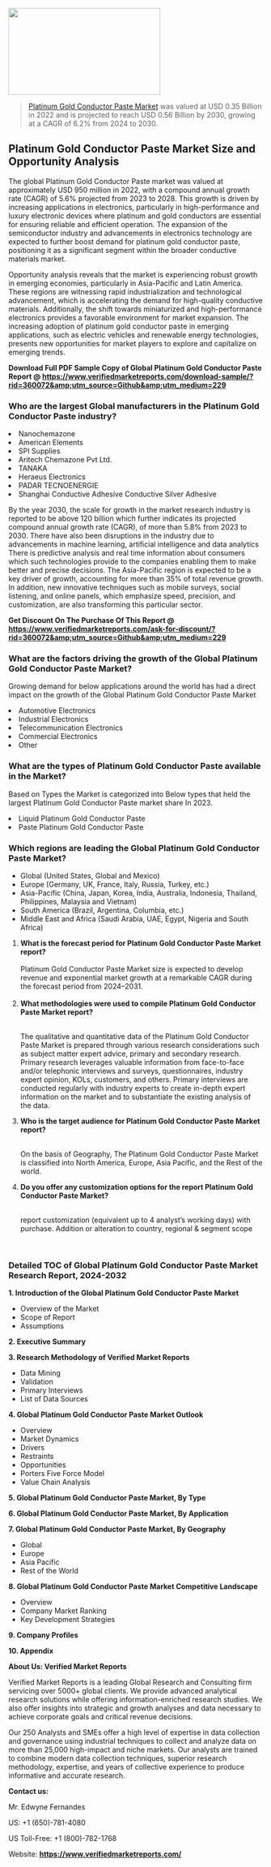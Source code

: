 <img src="https://ffe5etoiles.com/wp-content/uploads/2024/12/MST1-300x171.png" alt="" width="300" height="171" class="alignnone size-medium wp-image-20088" /><blockquote><p><p><a href="https://www.verifiedmarketreports.com/download-sample/?rid=360072&utm_source=Github&utm_medium=229" target="_blank">Platinum Gold Conductor Paste Market</a> was valued at USD 0.35 Billion in 2022 and is projected to reach USD 0.56 Billion by 2030, growing at a CAGR of 6.2% from 2024 to 2030.</p></blockquote><p><h2>Platinum Gold Conductor Paste Market Size and Opportunity Analysis</h2><p>The global Platinum Gold Conductor Paste market was valued at approximately USD 950 million in 2022, with a compound annual growth rate (CAGR) of 5.6% projected from 2023 to 2028. This growth is driven by increasing applications in electronics, particularly in high-performance and luxury electronic devices where platinum and gold conductors are essential for ensuring reliable and efficient operation. The expansion of the semiconductor industry and advancements in electronics technology are expected to further boost demand for platinum gold conductor paste, positioning it as a significant segment within the broader conductive materials market.</p><p>Opportunity analysis reveals that the market is experiencing robust growth in emerging economies, particularly in Asia-Pacific and Latin America. These regions are witnessing rapid industrialization and technological advancement, which is accelerating the demand for high-quality conductive materials. Additionally, the shift towards miniaturized and high-performance electronics provides a favorable environment for market expansion. The increasing adoption of platinum gold conductor paste in emerging applications, such as electric vehicles and renewable energy technologies, presents new opportunities for market players to explore and capitalize on emerging trends.</p></p><p class=""><strong>Download Full PDF Sample Copy of Global Platinum Gold Conductor Paste Report @ <a href="https://www.verifiedmarketreports.com/download-sample/?rid=360072&amp;utm_source=Github&amp;utm_medium=229" target="_blank">https://www.verifiedmarketreports.com/download-sample/?rid=360072&amp;utm_source=Github&amp;utm_medium=229</a></strong></p><h3 id="" class="">Who are the largest Global manufacturers in the Platinum Gold Conductor Paste industry?</h3><p><li>Nanochemazone</li><li> American Elements</li><li> SPI Supplies</li><li> Aritech Chemazone Pvt Ltd.</li><li> TANAKA</li><li> Heraeus Electronics</li><li> PADAR TECNOENERGIE</li><li> Shanghai Conductive Adhesive Conductive Silver Adhesive</li></p><div class=""><div class="" dir="" data-message-author-role="" data-message-id="" data-message-model-slug=""><div class=""><div class=""><div class=""><div class="" dir="" data-message-author-role="" data-message-id="" data-message-model-slug=""><div class=""><div class=""><p>By the year 2030, the scale for growth in the market research industry is reported to be above 120 billion which further indicates its projected compound annual growth rate (CAGR), of more than 5.8% from 2023 to 2030. There have also been disruptions in the industry due to advancements in machine learning, artificial intelligence and data analytics There is predictive analysis and real time information about consumers which such technologies provide to the companies enabling them to make better and precise decisions. The Asia-Pacific region is expected to be a key driver of growth, accounting for more than 35% of total revenue growth. In addition, new innovative techniques such as mobile surveys, social listening, and online panels, which emphasize speed, precision, and customization, are also transforming this particular sector.</p><p><strong>Get Discount On The Purchase Of This Report @&nbsp; <a href="https://www.verifiedmarketreports.com/ask-for-discount/?rid=360072&amp;utm_source=Github&amp;utm_medium=229" target="_blank">https://www.verifiedmarketreports.com/ask-for-discount/?rid=360072&amp;utm_source=Github&amp;utm_medium=229</a></strong></p></div></div></div></div></div></div></div></div><h3 id="" class="">What are the factors driving the growth of the Global Platinum Gold Conductor Paste Market?</h3><p id="" class="">Growing demand for below applications around the world has had a direct impact on the growth of the Global Platinum Gold Conductor Paste Market</p><p id="" class=""><li>Automotive Electronics</li><li> Industrial Electronics</li><li> Telecommunication Electronics</li><li> Commercial Electronics</li><li> Other</li></p><h3 id="" class="">What are the types of Platinum Gold Conductor Paste available in the Market?</h3><p id="" class="">Based on Types the Market is categorized into Below types that held the largest Platinum Gold Conductor Paste market share In 2023.</p><p id="" class=""><li>Liquid Platinum Gold Conductor Paste</li><li> Paste Platinum Gold Conductor Paste</li></p><h3 id="" class="">Which regions are leading the Global Platinum Gold Conductor Paste Market?</h3><ul><li>Global (United States, Global and Mexico)</li><li>Europe (Germany, UK, France, Italy, Russia, Turkey, etc.)</li><li>Asia-Pacific (China, Japan, Korea, India, Australia, Indonesia, Thailand, Philippines, Malaysia and Vietnam)</li><li>South America (Brazil, Argentina, Columbia, etc.)</li><li>Middle East and Africa (Saudi Arabia, UAE, Egypt, Nigeria and South Africa)</li></ul><p><ol><li><strong>What is the forecast period for Platinum Gold Conductor Paste Market report?<br /></strong><br /><span data-sheets-root="1" data-sheets-value="{&quot;1&quot;:2,&quot;2&quot;:&quot;XXXX size is expected to develop revenue and exponential market growth at a remarkable CAGR during the forecast period from 2024&ndash;2030.&quot;}" data-sheets-userformat="{&quot;2&quot;:12674,&quot;4&quot;:{&quot;1&quot;:2,&quot;2&quot;:16776960},&quot;10&quot;:2,&quot;11&quot;:0,&quot;15&quot;:&quot;Arial&quot;,&quot;16&quot;:12}">Platinum Gold Conductor Paste Market size is expected to develop revenue and exponential market growth at a remarkable CAGR during the forecast period from 2024&ndash;2031.</span><br /><br /></li><li><strong>What methodologies were used to compile Platinum Gold Conductor Paste Market report?<br /><br /></strong><p>The qualitative and quantitative data of the&nbsp;Platinum Gold Conductor Paste Market is prepared through various research considerations such as subject matter expert advice, primary and secondary research. Primary research leverages valuable information from face-to-face and/or telephonic interviews and surveys, questionnaires, industry expert opinion, KOLs, customers, and others. Primary interviews are conducted regularly with industry experts to create in-depth expert information on the market and to substantiate the existing analysis of the data.&nbsp;</p></li><li><strong>Who is the target audience for Platinum Gold Conductor Paste Market report?<br /><br /></strong><p>On the basis of Geography, The&nbsp;Platinum Gold Conductor Paste Market is classified into North America, Europe, Asia Pacific, and the Rest of the world.</p></li><li><strong>Do you offer any customization options for the report Platinum Gold Conductor Paste Market?<br /><br /></strong><p>report customization (equivalent up to 4 analyst&rsquo;s working days) with purchase. Addition or alteration to country, regional &amp; segment scope</p><p>&nbsp;</p></li></ol></p><h3 id="" class="">Detailed TOC of Global Platinum Gold Conductor Paste Market Research Report, 2024-2032</h3><p id="" class=""><strong>1. Introduction of the Global Platinum Gold Conductor Paste Market</strong></p><ul><li>Overview of the Market</li><li>Scope of Report</li><li>Assumptions</li></ul><p id="" class=""><strong>2. Executive Summary</strong></p><p id="" class=""><strong>3. Research Methodology of&nbsp;Verified Market Reports</strong></p><ul><li>Data Mining</li><li>Validation</li><li>Primary Interviews</li><li>List of Data Sources</li></ul><p id="" class=""><strong>4. Global Platinum Gold Conductor Paste Market Outlook</strong></p><ul><li>Overview</li><li>Market Dynamics</li><li>Drivers</li><li>Restraints</li><li>Opportunities</li><li>Porters Five Force Model</li><li>Value Chain Analysis</li></ul><p id="" class=""><strong>5. Global Platinum Gold Conductor Paste Market, By&nbsp;Type</strong></p><p id="" class=""><strong>6. Global Platinum Gold Conductor Paste Market, By Application</strong></p><p id="" class=""><strong>7. Global Platinum Gold Conductor Paste Market, By Geography</strong></p><ul><li>Global</li><li>Europe</li><li>Asia Pacific</li><li>Rest of the World</li></ul><p id="" class=""><strong>8. Global Platinum Gold Conductor Paste Market Competitive Landscape</strong></p><ul><li>Overview</li><li>Company Market Ranking</li><li>Key Development Strategies</li></ul><p id="" class=""><strong>9. Company Profiles</strong></p><p id="" class=""><strong>10. Appendix</strong></p><p id="" class=""><strong>About Us: Verified Market Reports</strong></p><p id="" class="">Verified Market Reports is a leading Global Research and Consulting firm servicing over 5000+ global clients. We provide advanced analytical research solutions while offering information-enriched research studies. We also offer insights into strategic and growth analyses and data necessary to achieve corporate goals and critical revenue decisions.</p><p id="" class="">Our 250 Analysts and SMEs offer a high level of expertise in data collection and governance using industrial techniques to collect and analyze data on more than 25,000 high-impact and niche markets. Our analysts are trained to combine modern data collection techniques, superior research methodology, expertise, and years of collective experience to produce informative and accurate research.</p><p id="" class=""><strong>Contact us:</strong></p><p id="" class="">Mr. Edwyne Fernandes</p><p id="" class="">US: +1 (650)-781-4080</p><p id="" class="">US Toll-Free: +1 (800)-782-1768</p><p id="" class="">Website: <a target="" data-test-app-aware-link=""><strong>https://www.verifiedmarketreports.com/</strong></a></p>
